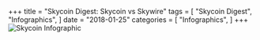 +++
title = "Skycoin Digest: Skycoin vs Skywire"
tags = [
    "Skycoin Digest",
    "Infographics",
]
date = "2018-01-25"
categories = [
    "Infographics",
]
+++
![Skycoin Infographic](/img/1000_Skywire_vs_Skycoin.png)